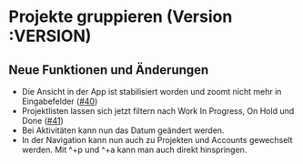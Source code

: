 # Projekte gruppieren (Version :VERSION)

## Neue Funktionen und Änderungen

- Die Ansicht in der App ist stabilisiert worden und zoomt nicht mehr in Eingabefelder ([#40](https://github.com/cabcookie/personal-crm/issues/40))
- Projektlisten lassen sich jetzt filtern nach Work In Progress, On Hold und Done ([#41](https://github.com/cabcookie/personal-crm/issues/41))
- Bei Aktivitäten kann nun das Datum geändert werden.
- In der Navigation kann nun auch zu Projekten und Accounts gewechselt werden. Mit ^+p und ^+a kann man auch direkt hinspringen.
